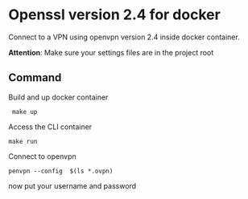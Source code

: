# Openssl version 2.4 for docker

Connect to a VPN using openvpn version 2.4 inside docker container.

**Attention**: Make sure your settings files are in the project root

## Command 

Build  and up docker container 

``` make up```

Access the CLI container

```make run```

Connect to openvpn

``` penvpn --config  $(ls *.ovpn) ```

now put your username and password

